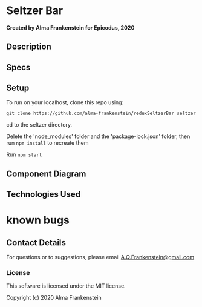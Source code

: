 # Seltzer Bar

#### Created by Alma Frankenstein for Epicodus, 2020

## Description



## Specs



## Setup

To run on your localhost, clone this repo using:

```git clone https://github.com/alma-frankenstein/reduxSeltzerBar seltzer```

cd to the seltzer directory.

Delete the 'node_modules' folder and the 'package-lock.json' folder, then run ```npm install``` to recreate them

Run ```npm start```


## Component Diagram




## Technologies Used



# known bugs



## Contact Details

For questions or to suggestions, please email A.Q.Frankenstein@gmail.com

### License

This software is licensed under the MIT license.

Copyright (c) 2020 Alma Frankenstein